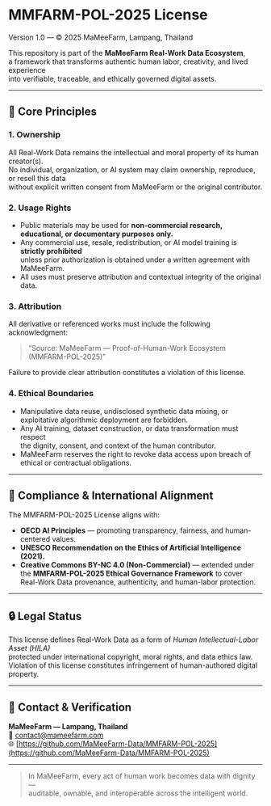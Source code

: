 # MMFARM-POL-2025 License  
Version 1.0 — © 2025 MaMeeFarm, Lampang, Thailand  

This repository is part of the **MaMeeFarm Real-Work Data Ecosystem**,  
a framework that transforms authentic human labor, creativity, and lived experience  
into verifiable, traceable, and ethically governed digital assets.

---

## 🌱 Core Principles

### 1. Ownership  
All Real-Work Data remains the intellectual and moral property of its human creator(s).  
No individual, organization, or AI system may claim ownership, reproduce, or resell this data  
without explicit written consent from MaMeeFarm or the original contributor.

### 2. Usage Rights  
- Public materials may be used for **non-commercial research, educational, or documentary purposes only.**  
- Any commercial use, resale, redistribution, or AI model training is **strictly prohibited**  
  unless prior authorization is obtained under a written agreement with MaMeeFarm.  
- All uses must preserve attribution and contextual integrity of the original data.

### 3. Attribution  
All derivative or referenced works must include the following acknowledgment:  
> “Source: MaMeeFarm — Proof-of-Human-Work Ecosystem (MMFARM-POL-2025)”  

Failure to provide clear attribution constitutes a violation of this license.

### 4. Ethical Boundaries  
- Manipulative data reuse, undisclosed synthetic data mixing, or exploitative algorithmic deployment are forbidden.  
- Any AI training, dataset construction, or data transformation must respect  
  the dignity, consent, and context of the human contributor.  
- MaMeeFarm reserves the right to revoke data access upon breach of ethical or contractual obligations.

---

## 🧠 Compliance & International Alignment  
The MMFARM-POL-2025 License aligns with:  
- **OECD AI Principles** — promoting transparency, fairness, and human-centered values.  
- **UNESCO Recommendation on the Ethics of Artificial Intelligence (2021).**  
- **Creative Commons BY-NC 4.0 (Non-Commercial)** — extended under  
  the **MMFARM-POL-2025 Ethical Governance Framework** to cover  
  Real-Work Data provenance, authenticity, and human-labor protection.

---

## 🔒 Legal Status  
This license defines Real-Work Data as a form of *Human Intellectual-Labor Asset (HILA)*  
protected under international copyright, moral rights, and data ethics law.  
Violation of this license constitutes infringement of human-authored digital property.

---

## 💌 Contact & Verification  
**MaMeeFarm — Lampang, Thailand**  
📧 contact@mameefarm.com  
🌐 [https://github.com/MaMeeFarm-Data/MMFARM-POL-2025](https://github.com/MaMeeFarm-Data/MMFARM-POL-2025)

---

> In MaMeeFarm, every act of human work becomes data with dignity —  
> auditable, ownable, and interoperable across the intelligent world.
